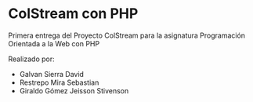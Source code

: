 # ColStream con PHP

Primera entrega del Proyecto ColStream para la asignatura Programación Orientada a la Web con PHP

Realizado por:
- Galvan Sierra David
- Restrepo Mira Sebastian 
- Giraldo Gómez Jeisson Stivenson




